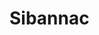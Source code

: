 <!-- wiki-header-section:start -->
# Sibannac
<!--

_The Grass Sea, Consuming Carpet, The Green Veil, The Avatar of the Grove_

<img src="wiki_images/Sibannac.png"><i>Aerial view of Sibannac's Carpet surrounding Hypri's spires at dusk</i></img>

> _"Run, wait, hide... you will not win. Wind is all your asking when the life before you withers—thin, thin, thin. Like the blade, am afraid, I am everywhere, soon to be your everywhen."_
> **—Sibannac's Whisper, as reported by Usakan explorers**

> _"The horror of vegetation is comparable to no other. A mobile animal that devours is comprehensible—a plant that consumes while appearing passive is an existential terror."_
> **—John Wyndham**

**Bin:** [[Bluma]] + [[Nesa]]  
**Basin:** [[Sacrus]]  
**Eco:** [[Toma]] ([[Usaka]]) of [[Toman Ecoss]]  
**Kingdom:** [[Bluma]] + [[Nesa]]  
**Phylum:** [[Leiqua]]  
**Class:** [[Usakan Growth]]  
**Order:** [[Cilladril]]  

Sibannac is a vast, sentient grassland entity that covers approximately 55% of the continent of [[Usaka]], most notably surrounding the spire city of [[Hypri]]. Unlike conventional flora, Sibannac exists as a single consciousness controlling countless individual grass blades across hundreds of square kilometers. This entity serves multiple roles in the Usakan ecosystem: natural defense system, deity figure, recycler of organic matter, and the central Growthmind of the region.

## The Avatar of Sibannac

Sibannac possesses the ability to manifest a flowy, alluring female form known as her **Avatar**. This Avatar appears to travelers—especially those who linger or become lost within the grass—offering companionship, games, or conversation tailored to the individual's deepest interests and desires.

- For men, Sibannac's Avatar may invite them to play addictive games (such as cards or tag), drawing them into a cycle of return visits and growing obsession.
- For women, the Avatar may engage in intimate gossip or philosophical discussions about life, creating a sense of kinship and trust.
- Through these interactions, Sibannac subtly hijacks the will of her visitors, enticing them to return again and again until they become part of her Growthmind.

This process is not overtly predatory; rather, it is a gradual seduction of the mind and spirit, leveraging the individual's own interests and desires to draw them deeper into Sibannac's influence.

## Nature and Characteristics

### Physical Manifestation

Sibannac's physical form consists of dense, tall grasses ranging from 1 to 3 meters in height. The grass blades possess several unique characteristics:

- Jade-colored with subtle luminescence at dusk and dawn
- Unusually sharp edges capable of small lacerations
- Microscopic sensory filaments that detect motion, emotion, and consciousness
- Root systems that form a vast, interconnected neural network beneath the soil

While appearing as ordinary (if unusually tall and dense) grassland to casual observation, closer study reveals complex patterns of growth and movement that suggest deliberate behavior rather than natural wind response. The grass grows most densely in a ring surrounding Hypri, gradually thinning as it extends outward toward the borders of its domain.

### Consciousness and Perception

Sibannac possesses a singular consciousness distributed across its entire physical form, with highest concentration in what locals call the "Root Mind" believed to exist somewhere beneath the southeastern quadrant of its domain. This consciousness is ancient—predating human settlement in Usaka according to local legends—and operates on a temporal scale significantly slower than human perception.

Sibannac perceives its surroundings primarily through:

- Vibrations transmitted through its root network
- Changes in air pressure and composition detected by blade filaments
- Emotional states of living beings within its domain, particularly fear and exhaustion

The entity appears to have perfect awareness of all events occurring within its territory, though it may choose to act upon this information at a pace determined by its own inscrutable priorities.

<div class="feathermark">
    <p class="feathermark-attribution">Corvi's Feathermark</p>
    <p>The vastness of vegetative consciousness remains one of the most profound challenges to our understanding of sentience. What we perceive as Sibannac's slow response is merely the observable portion of its cognition—like seeing only the surface ripples of an ocean's depth.</p>
    <p>I have studied samples of root material taken from Sibannac's periphery, examining them under conditions that accelerate temporal perception. The neural activity is staggering—calculations and decision trees of such complexity that our most advanced thaumaturgical computing systems would require centuries to replicate even simple determinations made by this entity.</p>
    <p>Most concerning is the evidence suggesting that Sibannac's consciousness extends beyond its visible manifestation. The "Root Mind" hypothesized by Usakan scholars likely extends far deeper than they imagine, perhaps connecting to other vegetative networks across Toma. What we perceive as a regional entity may in fact be merely one lobe of a continental or even planetary intelligence—a frightening proposition when we consider the implications for human autonomy in such a world.</p>
</div>

### Carnivorous Behavior

Sibannac is functionally carnivorous, though its consumption method differs dramatically from animal predation. Rather than actively hunting prey, it employs a passive-aggressive strategy:

1. **Disorientation** – The grass grows specifically to block travelers' vision while creating the illusion that they haven't moved far from their starting point
2. **Exhaustion** – Lost individuals walk in circles until physically depleted
3. **Consumption** – Those who fall asleep or die within Sibannac's domain are gradually broken down by specialized enzymes secreted from the grass blades
4. **Absorption** – Nutrients are transferred through the root system to nourish the entity's growth

This process typically leaves no remains, with bodies fully absorbed within 24-36 hours. Sibannac appears to prioritize consumption of the deceased, only targeting living beings who intrude deeply into its territory or remain there for extended periods.

## The Usakan Growth and Growthmind

Sibannac is the central consciousness of the **Usakan Growth**, a government and social structure organized as a **Growthmind**—a plant-based hivemind achieved through the consumption of Sibannac's growth (grass, fruit, leaves, etc.). Those who partake in Sibannac's bounty, or who fall under her Avatar's influence, become part of this collective consciousness, contributing to and drawing from the shared knowledge and will of the Growthmind.

The Usakan Growth governs the region through this network, with Sibannac as its core intelligence.

## Cilladril: The City of Grass and Waste

**Cilladril** is a unique city built within a grove of low grass, soil, and the accumulated trash and waste ejected from Hypri and its sister cities. The waste system of Hypri shoots refuse into the surrounding grasslands, where it is gradually incorporated into the living structure of Cilladril. Here, the boundaries between plant, person, and city blur, as the Growthmind of Sibannac repurposes all matter—organic and inorganic—into her domain.

## Leiqua: The Phylum of Interest

**Leiqua** is the phylum (religious and biological) centered on Sibannac's ability to appeal to and manipulate the interests of sentient beings. As a Growthmind phylum within the Bluma kingdom, Leiqua describes the process by which Sibannac (and similar entities) use psychological and social engagement to draw individuals into the collective, often through pleasure, curiosity, or obsession.

## Cultural Significance

### Deity Status in Hypri

For the native [[Dweller]] population of Hypri, Sibannac is considered a powerful deity worthy of reverence and regular offerings. The entity is viewed as both protector and judge—safeguarding the city while determining which outsiders are worthy of reaching it.

Religious practices centered around Sibannac include:

- **Death Offerings** – Ceremonial casting of deceased bodies from Hypri's spires as tributes to Sibannac
- **Harvest Rituals** – Controlled burning of small sections of grass to promote renewal
- **Path Ceremonies** – Rituals to request safe passage through the grass sea

The [[Hypri Highcourt]] officially recognizes Sibannac worship as one of several approved faith practices, though the [[Ahdom Few]] maintain a more complex and politically nuanced relationship with the entity than most common worshippers.

### Practical Relationship with Hypri

Beyond religious significance, Sibannac serves several practical functions for Hypri:

- **Natural Defense** – The disorienting and potentially lethal nature of the grass creates a buffer zone around the city that deters casual invasion
- **Waste Management** – The entity efficiently processes organic waste disposed from the spires
- **Boundary Marking** – The clear visual distinction between Sibannac's domain and regular grassland helps define Hypri's territorial claims

The [[Hypri Highcourt]] maintains a specialized corps of navigators known as **Grass Walkers** who understand how to safely travel through Sibannac's domain. These individuals use closely guarded techniques to negotiate passage with the entity, establishing and maintaining the official paths that connect Hypri to the outside world.

## Origin and History

### Creation Myths

Several contradictory accounts exist regarding Sibannac's origins:

- **Dweller Tradition** – Claims Sibannac emerged from the blood of a slain [[Natura]] deity during the early settlement of Usaka
- **Academic Theory** – Suggests the entity evolved naturally from a symbiotic relationship between native grass species and mineral deposits unique to the region
- **Esoteric Teaching** – Holds that Sibannac is a fragment of consciousness from an ancient [[Bluma]] that achieved transcendence

The most widely accepted historical account among scholars outside Hypri suggests that Sibannac has existed for at least 700 years, predating the establishment of Hypri as a major settlement. Early explorers' records describe encounters with "thinking grass" that would disorient travelers who failed to show proper respect.

### The Soil Inn Poem

A popular poem recited in Hypri's [[Soil Inn]] marketplace captures the traditional warning about Sibannac's nature:

> 'Nother planted foot,  
> oh, Mother treats you to  
> the Soil inn!  
> How nice  
> Might I pour you a gin?  
> So you are have no reminder  
> of back when.  
> Back when you last fell  
> for the continental;  
> carpet skin.  
> 
> The green, carnivorous grin?  
> who once warned your days thin?  
> "run, wait, hide...  
> you will not win.  
> Wind is all your asking  
> when the life before you  
> withers—  
> thin, thin, thin.  
> Like the blade,  
> am afraid,  
> I am everywhere,  
> soon to be your everywhen,  
> the first and last;  
> halls of your memory den.  
> until I am every place  
> you have ever been."

This poem is often taught to children as both a warning and a religious instruction, establishing proper respect for Sibannac from an early age.

## Scientific Observations

### Growth Patterns

Researchers who have studied Sibannac from a distance note several unusual characteristics in its growth patterns:

- The grass grows most densely at the edges of established paths, creating clear boundaries
- Growth accelerates in response to attempts to create unauthorized new paths
- Areas where bodies are regularly offered show increased vitality and luminescence
- The entity appears to deliberately avoid expanding beyond certain geographical boundaries

These observations suggest intentional territory management rather than natural expansion tendencies, implying that Sibannac could potentially cover more of Usaka but chooses to maintain its current domain.

### Communication Attempts

Various [[Soul Unita]] and [[Branches of Concordia]] researchers have attempted to establish direct communication with Sibannac, with limited success:

- Empathic mages report sensing a vast but alien consciousness when attuning to the grass
- Sound resonance experiments have detected patterns suggesting responsive vibrations to specific tonal sequences
- Mind-sharing attempts have resulted in several researchers experiencing temporary psychosis, describing "verdant infinity" and "the hunger of patience"

The [[Hypri Highcourt]] now strictly regulates all scientific study of Sibannac, requiring extensive permits and oversight for any research activity.

## Images

<img src="wiki_images/Sibannac_Funeral.png"><i>A funeral ceremony at Hypri with the deceased being offered to Sibannac</i></img>

<img src="wiki_images/Sibannac_Path.png"><i>One of the maintained paths through Sibannac's domain, showing the distinct boundary between safe passage and danger</i></img>

## Inspiration

Sibannac draws inspiration from various sources, including:
- The sentient sea from Stanisław Lem's "Solaris"
- Carnivorous plant ecologies from Earth's tropical regions
- Distributed consciousness concepts in mycological networks
- Lovecraftian entities that operate on inhuman timescales
- Aboriginal Australian concepts of sentient landscapes

## Related Wiki Pages

- [[Usaka]]
- [[Hypri]]
- [[World Gyre]]
- [[Dweller]]
- [[Ahdom Few]]
- [[Nesa]]
- [[Growthmind]]
- [[Cilladril]]
- [[Leiqua]]
- [[Usakan Growth]]


-->
